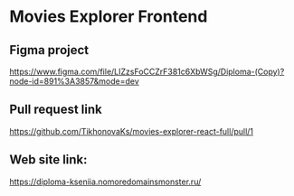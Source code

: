 # Movies Explorer Frontend

## Figma project

https://www.figma.com/file/LIZzsFoCCZrF381c6XbWSg/Diploma-(Copy)?node-id=891%3A3857&mode=dev

## Pull request link

https://github.com/TikhonovaKs/movies-explorer-react-full/pull/1

## Web site link:

https://diploma-kseniia.nomoredomainsmonster.ru/
